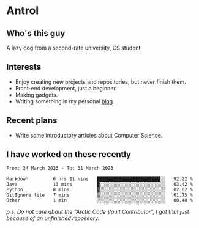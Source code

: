 # Antrol

## Who's this guy

A lazy dog from a second-rate university, CS student.

## Interests

* Enjoy creating new projects and repositories, but never finish them.
* Front-end development, just a beginner.
* Making gadgets.
* Writing something in my personal [blog](https://blog.antrol.xyz/).

## Recent plans

* Write some introductory articles about Computer Science.

<!--
* Try to develop a website for [Anime4KCPP](https://github.com/TianZerL/Anime4KCPP).
* Develop a Markdown renderer which user can customize its css, of course it is GUI-based.~~(If I could finish  it before getting bored)~~
* Work with my [teammates](https://github.com/SWJTU-Lazy-Dogs).
* Find something interests me, as a hobby after finishing my ~~boring~~ homework.
-->

## I have worked on these recently

<!--START_SECTION:waka-->

```text
From: 24 March 2023 - To: 31 March 2023

Markdown         6 hrs 11 mins   ███████████████████████░░   92.22 %
Java             13 mins         █░░░░░░░░░░░░░░░░░░░░░░░░   03.42 %
Python           8 mins          ▓░░░░░░░░░░░░░░░░░░░░░░░░   02.02 %
GitIgnore file   7 mins          ▒░░░░░░░░░░░░░░░░░░░░░░░░   01.75 %
Other            1 min           ░░░░░░░░░░░░░░░░░░░░░░░░░   00.40 %
```

<!--END_SECTION:waka-->

*p.s.  Do not care about the "Arctic Code Vault Contributor", I got that just because of an unfinished repository.*

<!--
**qzmlgfj/qzmlgfj** is a ✨ _special_ ✨ repository because its `README.md` (this file) appears on your GitHub profile.

Here are some ideas to get you started:

- 🔭 I’m currently working on ...
- 🌱 I’m currently learning ...
- 👯 I’m looking to collaborate on ...
- 🤔 I’m looking for help with ...
- 💬 Ask me about ...
- 📫 How to reach me: ...
- 😄 Pronouns: ...
- ⚡ Fun fact: ...
-->
